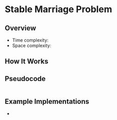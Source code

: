# Stable Marriage Problem

## Overview

- Time complexity: 
- Space complexity: 

## How It Works


## Pseudocode
```plaintext

```

## Example Implementations

- 